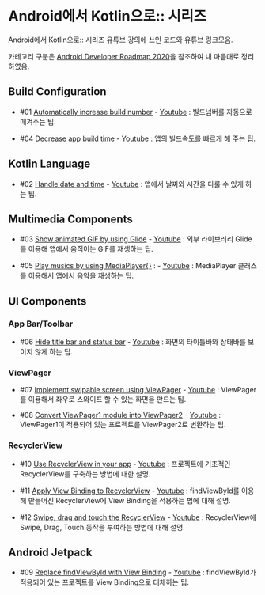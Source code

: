 # Android에서 Kotlin으로:: 시리즈

Android에서 Kotlin으로:: 시리즈 유튜브 강의에 쓰인 코드와 유튜브 링크모음. 

카테고리 구분은 [Android Developer Roadmap 2020](https://github.com/mobile-roadmap/android-developer-roadmap)을 참조하여 내 마음대로 정리하였음.

## Build Configuration
- #01 [Automatically increase build number](AutoBuildNum/) - [Youtube](https://www.youtube.com/watch?v=Tz0I-g-Gd5M&list=PL_XkuR-7VWcuee4kxHgChRvQCmHxcJnfS&index=1) : 빌드넘버를 자동으로 매겨주는 팁.

- #04 [Decrease app build time](QuickBuild/) - [Youtube](https://www.youtube.com/watch?v=EYZho7q47GQ&list=PL_XkuR-7VWcuee4kxHgChRvQCmHxcJnfS&index=4) : 앱의 빌드속도를 빠르게 해 주는 팁. 

## Kotlin Language
- #02 [Handle date and time](DateAndTime/) - [Youtube](https://www.youtube.com/watch?v=ZIoDaYWjzFE&list=PL_XkuR-7VWcuee4kxHgChRvQCmHxcJnfS&index=2) : 앱에서 날짜와 시간을 다룰 수 있게 하는 팁.

## Multimedia Components
- #03 [Show animated GIF by using Glide](ShowAniGIF/) - [Youtube](https://www.youtube.com/watch?v=-S3m2H5X1qY&list=PL_XkuR-7VWcuee4kxHgChRvQCmHxcJnfS&index=3) : 외부 라이브러리 Glide를 이용해 앱에서 움직이는 GIF를 재생하는 팁.

- #05 [Play musics by using MediaPlayer{}](MusicPlay/) : - [Youtube](https://www.youtube.com/watch?v=od2b32_uuAc&list=PL_XkuR-7VWcuee4kxHgChRvQCmHxcJnfS&index=5) : MediaPlayer 클래스를 이용해서 앱에서 음악을 재생하는 팁.

## UI Components
### App Bar/Toolbar
- #06 [Hide title bar and status bar](NoTitleBar/) - [Youtube](https://www.youtube.com/watch?v=Vm8RWNjYyD8&list=PL_XkuR-7VWcuee4kxHgChRvQCmHxcJnfS&index=6) : 화면의 타이틀바와 상태바를 보이지 않게 하는 팁. 

### ViewPager

- #07 [Implement swipable screen using ViewPager](ViewPagerSwipe/) - [Youtube](https://www.youtube.com/watch?v=XoZXRnfudzc&list=PL_XkuR-7VWcuee4kxHgChRvQCmHxcJnfS&index=7) : ViewPager를 이용해서 좌우로 스와이프 할 수 있는 화면을 만드는 팁.

- #08 [Convert ViewPager1 module into ViewPager2](ConvertViewPager2/) - [Youtube](https://www.youtube.com/watch?v=3YE9bGaqVuk&list=PL_XkuR-7VWcuee4kxHgChRvQCmHxcJnfS&index=8) : ViewPager1이 적용되어 있는 프로젝트를 ViewPager2로 변환하는 팁.

### RecyclerView
- #10 [Use RecyclerView in your app](ImplementRecyclerView/) - [Youtube](https://www.youtube.com/watch?v=z43SZfUa3-A&list=PL_XkuR-7VWcuee4kxHgChRvQCmHxcJnfS&index=10) : 프로젝트에 기초적인 RecyclerView를 구축하는 방법에 대한 설명.

- #11 [Apply View Binding to RecyclerView](ViewBindingRecyclerView/) - [Youtube](https://www.youtube.com/watch?v=z43SZfUa3-A&list=PL_XkuR-7VWcuee4kxHgChRvQCmHxcJnfS&index=11) : findViewById를 이용해 만들어진 RecyclerView에 View Binding을 적용하는 법에 대해 설명.

- #12 [Swipe, drag and touch the RecyclerView](RecyclerViewTouches/) - [Youtube]() : RecyclerView에 Swipe, Drag, Touch 동작을 부여하는 방법에 대해 설명.

## Android Jetpack
- #09 [Replace findViewById with View Binding](ApplyViewBinding/) - [Youtube](https://www.youtube.com/watch?v=3YE9bGaqVuk&list=PL_XkuR-7VWcuee4kxHgChRvQCmHxcJnfS&index=9) : findViewById가 적용되어 있는 프로젝트를 View Binding으로 대체하는 팁.